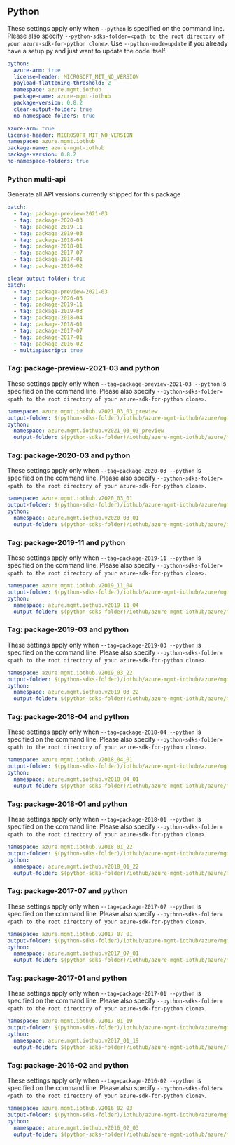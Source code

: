 ## Python

These settings apply only when `--python` is specified on the command line.
Please also specify `--python-sdks-folder=<path to the root directory of your azure-sdk-for-python clone>`.
Use `--python-mode=update` if you already have a setup.py and just want to update the code itself.

``` yaml $(python) && !$(track2)
python:
  azure-arm: true
  license-header: MICROSOFT_MIT_NO_VERSION
  payload-flattening-threshold: 2
  namespace: azure.mgmt.iothub
  package-name: azure-mgmt-iothub
  package-version: 0.8.2
  clear-output-folder: true
  no-namespace-folders: true
```

``` yaml $(python) && $(track2)
azure-arm: true
license-header: MICROSOFT_MIT_NO_VERSION
namespace: azure.mgmt.iothub
package-name: azure-mgmt-iothub
package-version: 0.8.2
no-namespace-folders: true
```

### Python multi-api

Generate all API versions currently shipped for this package

```yaml $(python) && $(multiapi) && !$(track2)
batch:
  - tag: package-preview-2021-03
  - tag: package-2020-03
  - tag: package-2019-11
  - tag: package-2019-03
  - tag: package-2018-04
  - tag: package-2018-01
  - tag: package-2017-07
  - tag: package-2017-01
  - tag: package-2016-02
```

```yaml $(python) && $(multiapi) && $(track2)
clear-output-folder: true
batch:
  - tag: package-preview-2021-03
  - tag: package-2020-03
  - tag: package-2019-11
  - tag: package-2019-03
  - tag: package-2018-04
  - tag: package-2018-01
  - tag: package-2017-07
  - tag: package-2017-01
  - tag: package-2016-02
  - multiapiscript: true
```

### Tag: package-preview-2021-03 and python

These settings apply only when `--tag=package-preview-2021-03 --python` is specified on the command line.
Please also specify `--python-sdks-folder=<path to the root directory of your azure-sdk-for-python clone>`.

``` yaml $(tag) == 'package-preview-2021-03' && $(python)
namespace: azure.mgmt.iothub.v2021_03_03_preview
output-folder: $(python-sdks-folder)/iothub/azure-mgmt-iothub/azure/mgmt/iothub/v2021_03_03_preview
python:
  namespace: azure.mgmt.iothub.v2021_03_03_preview
  output-folder: $(python-sdks-folder)/iothub/azure-mgmt-iothub/azure/mgmt/iothub/v2021_03_03_preview
```

### Tag: package-2020-03 and python

These settings apply only when `--tag=package-2020-03 --python` is specified on the command line.
Please also specify `--python-sdks-folder=<path to the root directory of your azure-sdk-for-python clone>`.

``` yaml $(tag) == 'package-2020-03' && $(python)
namespace: azure.mgmt.iothub.v2020_03_01
output-folder: $(python-sdks-folder)/iothub/azure-mgmt-iothub/azure/mgmt/iothub/v2020_03_01
python:
  namespace: azure.mgmt.iothub.v2020_03_01
  output-folder: $(python-sdks-folder)/iothub/azure-mgmt-iothub/azure/mgmt/iothub/v2020_03_01
```

### Tag: package-2019-11 and python

These settings apply only when `--tag=package-2019-11 --python` is specified on the command line.
Please also specify `--python-sdks-folder=<path to the root directory of your azure-sdk-for-python clone>`.

``` yaml $(tag) == 'package-2019-11' && $(python)
namespace: azure.mgmt.iothub.v2019_11_04
output-folder: $(python-sdks-folder)/iothub/azure-mgmt-iothub/azure/mgmt/iothub/v2019_11_04
python:
  namespace: azure.mgmt.iothub.v2019_11_04
  output-folder: $(python-sdks-folder)/iothub/azure-mgmt-iothub/azure/mgmt/iothub/v2019_11_04
```

### Tag: package-2019-03 and python

These settings apply only when `--tag=package-2019-03 --python` is specified on the command line.
Please also specify `--python-sdks-folder=<path to the root directory of your azure-sdk-for-python clone>`.

``` yaml $(tag) == 'package-2019-03' && $(python)
namespace: azure.mgmt.iothub.v2019_03_22
output-folder: $(python-sdks-folder)/iothub/azure-mgmt-iothub/azure/mgmt/iothub/v2019_03_22
python:
  namespace: azure.mgmt.iothub.v2019_03_22
  output-folder: $(python-sdks-folder)/iothub/azure-mgmt-iothub/azure/mgmt/iothub/v2019_03_22
```

### Tag: package-2018-04 and python

These settings apply only when `--tag=package-2018-04 --python` is specified on the command line.
Please also specify `--python-sdks-folder=<path to the root directory of your azure-sdk-for-python clone>`.

``` yaml $(tag) == 'package-2018-04' && $(python)
namespace: azure.mgmt.iothub.v2018_04_01
output-folder: $(python-sdks-folder)/iothub/azure-mgmt-iothub/azure/mgmt/iothub/v2018_04_01
python:
  namespace: azure.mgmt.iothub.v2018_04_01
  output-folder: $(python-sdks-folder)/iothub/azure-mgmt-iothub/azure/mgmt/iothub/v2018_04_01
```

### Tag: package-2018-01 and python

These settings apply only when `--tag=package-2018-01 --python` is specified on the command line.
Please also specify `--python-sdks-folder=<path to the root directory of your azure-sdk-for-python clone>`.

``` yaml $(tag) == 'package-2018-01' && $(python)
namespace: azure.mgmt.iothub.v2018_01_22
output-folder: $(python-sdks-folder)/iothub/azure-mgmt-iothub/azure/mgmt/iothub/v2018_01_22
python:
  namespace: azure.mgmt.iothub.v2018_01_22
  output-folder: $(python-sdks-folder)/iothub/azure-mgmt-iothub/azure/mgmt/iothub/v2018_01_22
```

### Tag: package-2017-07 and python

These settings apply only when `--tag=package-2017-07 --python` is specified on the command line.
Please also specify `--python-sdks-folder=<path to the root directory of your azure-sdk-for-python clone>`.

``` yaml $(tag) == 'package-2017-07' && $(python)
namespace: azure.mgmt.iothub.v2017_07_01
output-folder: $(python-sdks-folder)/iothub/azure-mgmt-iothub/azure/mgmt/iothub/v2017_07_01
python:
  namespace: azure.mgmt.iothub.v2017_07_01
  output-folder: $(python-sdks-folder)/iothub/azure-mgmt-iothub/azure/mgmt/iothub/v2017_07_01
```

### Tag: package-2017-01 and python

These settings apply only when `--tag=package-2017-01 --python` is specified on the command line.
Please also specify `--python-sdks-folder=<path to the root directory of your azure-sdk-for-python clone>`.

``` yaml $(tag) == 'package-2017-01' && $(python)
namespace: azure.mgmt.iothub.v2017_01_19
output-folder: $(python-sdks-folder)/iothub/azure-mgmt-iothub/azure/mgmt/iothub/v2017_01_19
python:
  namespace: azure.mgmt.iothub.v2017_01_19
  output-folder: $(python-sdks-folder)/iothub/azure-mgmt-iothub/azure/mgmt/iothub/v2017_01_19
```

### Tag: package-2016-02 and python

These settings apply only when `--tag=package-2016-02 --python` is specified on the command line.
Please also specify `--python-sdks-folder=<path to the root directory of your azure-sdk-for-python clone>`.

``` yaml $(tag) == 'package-2016-02' && $(python)
namespace: azure.mgmt.iothub.v2016_02_03
output-folder: $(python-sdks-folder)/iothub/azure-mgmt-iothub/azure/mgmt/iothub/v2016_02_03
python:
  namespace: azure.mgmt.iothub.v2016_02_03
  output-folder: $(python-sdks-folder)/iothub/azure-mgmt-iothub/azure/mgmt/iothub/v2016_02_03
```
